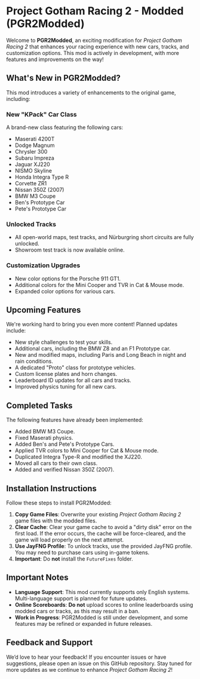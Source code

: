 # Project Gotham Racing 2 - Modded (PGR2Modded)

Welcome to **PGR2Modded**, an exciting modification for *Project Gotham Racing 2* that enhances your racing experience with new cars, tracks, and customization options. This mod is actively in development, with more features and improvements on the way!

## What's New in PGR2Modded?

This mod introduces a variety of enhancements to the original game, including:

### New "KPack" Car Class
A brand-new class featuring the following cars:
- Maserati 4200T
- Dodge Magnum
- Chrysler 300
- Subaru Impreza
- Jaguar XJ220
- NISMO Skyline
- Honda Integra Type R
- Corvette ZR1
- Nissan 350Z (2007)
- BMW M3 Coupe
- Ben's Prototype Car
- Pete's Prototype Car

### Unlocked Tracks
- All open-world maps, test tracks, and Nürburgring short circuits are fully unlocked.
- Showroom test track is now available online.

### Customization Upgrades
- New color options for the Porsche 911 GT1.
- Additional colors for the Mini Cooper and TVR in Cat & Mouse mode.
- Expanded color options for various cars.

## Upcoming Features
We're working hard to bring you even more content! Planned updates include:
- New style challenges to test your skills.
- Additional cars, including the BMW Z8 and an F1 Prototype car.
- New and modified maps, including Paris and Long Beach in night and rain conditions.
- A dedicated "Proto" class for prototype vehicles.
- Custom license plates and horn changes.
- Leaderboard ID updates for all cars and tracks.
- Improved physics tuning for all new cars.

## Completed Tasks
The following features have already been implemented:
- Added BMW M3 Coupe.
- Fixed Maserati physics.
- Added Ben's and Pete's Prototype Cars.
- Applied TVR colors to Mini Cooper for Cat & Mouse mode.
- Duplicated Integra Type-R and modified the XJ220.
- Moved all cars to their own class.
- Added and verified Nissan 350Z (2007).

## Installation Instructions
Follow these steps to install PGR2Modded:
1. **Copy Game Files**: Overwrite your existing *Project Gotham Racing 2* game files with the modded files.
2. **Clear Cache**: Clear your game cache to avoid a "dirty disk" error on the first load. If the error occurs, the cache will be force-cleared, and the game will load properly on the next attempt.
3. **Use JayFNG Profile**: To unlock tracks, use the provided JayFNG profile. You may need to purchase cars using in-game tokens.
4. **Important**: Do **not** install the `FutureFixes` folder.

## Important Notes
- **Language Support**: This mod currently supports only English systems. Multi-language support is planned for future updates.
- **Online Scoreboards**: **Do not** upload scores to online leaderboards using modded cars or tracks, as this may result in a ban.
- **Work in Progress**: PGR2Modded is still under development, and some features may be refined or expanded in future releases.

## Feedback and Support
We’d love to hear your feedback! If you encounter issues or have suggestions, please open an issue on this GitHub repository. Stay tuned for more updates as we continue to enhance *Project Gotham Racing 2*!
